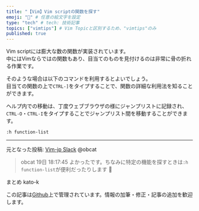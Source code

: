 ```yaml
---
title: "【Vim】Vim scriptの関数を探す"
emoji: "💨" # 任意の絵文字を設定
type: "tech" # tech: 技術記事
topics: ["vimtips"] # Vim Topicと区別するため、"vimtips"のみ
published: true
---
```


Vim scriptには膨大な数の関数が実装されています。  
中にはVimならではの関数もあり、目当てのものを見付けるのは非常に骨の折れる作業です。  

そのような場合は以下のコマンドを利用するとよいでしょう。  
目当ての関数の上で`CTRL-]`をタイプすることで、関数の詳細な利用法を知ることができます。  

ヘルプ内での移動は、丁度ウェブブラウザの様にジャンプリストに記録され、`CTRL-O`・`CTRL-I`をタイプすることでジャンプリスト間を移動することができます。  

```vim
:h function-list
```

-------------------------------------------------------------------------------
元となった投稿: [Vim-jp Slack](https://vim-jp.org/slacklog/CJMV3MSLR/2021/02/#ts-1613726265.328000) @obcat
> obcat 19日 18:17:45
> よかったです。ちなみに特定の機能を探すときは`:h function-list`が便利だったりします 🔎

まとめ kato-k

この記事は[Github](https://github.com/kato-k/vim-tips)上で管理されています。情報の加筆・修正・記事の追加を歓迎します。
